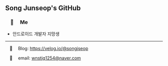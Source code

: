 ## Song Junseop's GitHub

###  🐥  Me
- 안드로이드 개발자 지망생

---
 🌱  Blog: https://velog.io/@songjseop  

 📨  email: wnstjq1254@naver.com
